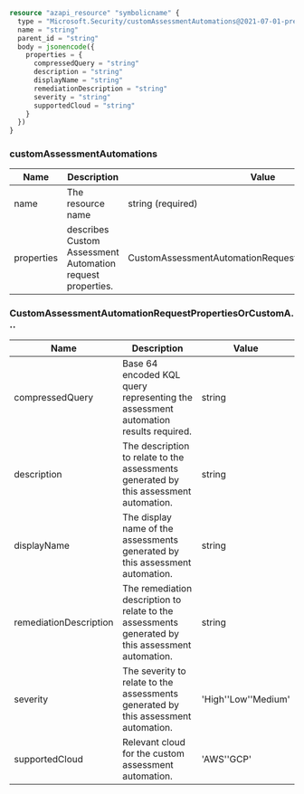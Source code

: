 ```terraform
resource "azapi_resource" "symbolicname" {
  type = "Microsoft.Security/customAssessmentAutomations@2021-07-01-preview"
  name = "string"
  parent_id = "string"
  body = jsonencode({
    properties = {
      compressedQuery = "string"
      description = "string"
      displayName = "string"
      remediationDescription = "string"
      severity = "string"
      supportedCloud = "string"
    }
  })
}

```

### customAssessmentAutomations

| Name | Description | Value |
|-|-|-|
| name | The resource name | string (required) |
| properties | describes Custom Assessment Automation request properties. | CustomAssessmentAutomationRequestPropertiesOrCustomA... |


### CustomAssessmentAutomationRequestPropertiesOrCustomA...

| Name | Description | Value |
|-|-|-|
| compressedQuery | Base 64 encoded KQL query representing the assessment automation results required. | string |
| description | The description to relate to the assessments generated by this assessment automation. | string |
| displayName | The display name of the assessments generated by this assessment automation. | string |
| remediationDescription | The remediation description to relate to the assessments generated by this assessment automation. | string |
| severity | The severity to relate to the assessments generated by this assessment automation. | 'High''Low''Medium' |
| supportedCloud | Relevant cloud for the custom assessment automation. | 'AWS''GCP' |


